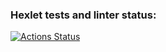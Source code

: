### Hexlet tests and linter status:
[![Actions Status](https://github.com/nikitaChandler01/frontend-project-46/workflows/hexlet-check/badge.svg)](https://github.com/nikitaChandler01/frontend-project-46/actions)